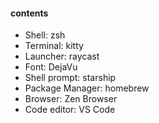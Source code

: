 #### contents

- Shell: zsh
- Terminal: kitty 
- Launcher: raycast
- Font: DejaVu
- Shell prompt: starship
- Package Manager: homebrew
- Browser: Zen Browser
- Code editor: VS Code

